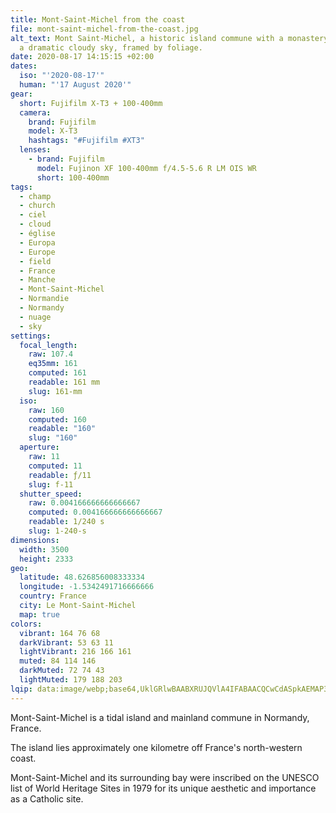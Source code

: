 ```yaml
---
title: Mont-Saint-Michel from the coast
file: mont-saint-michel-from-the-coast.jpg
alt_text: Mont Saint-Michel, a historic island commune with a monastery, against
  a dramatic cloudy sky, framed by foliage.
date: 2020-08-17 14:15:15 +02:00
dates:
  iso: "'2020-08-17'"
  human: "'17 August 2020'"
gear:
  short: Fujifilm X-T3 + 100-400mm
  camera:
    brand: Fujifilm
    model: X-T3
    hashtags: "#Fujifilm #XT3"
  lenses:
    - brand: Fujifilm
      model: Fujinon XF 100-400mm f/4.5-5.6 R LM OIS WR
      short: 100-400mm
tags:
  - champ
  - church
  - ciel
  - cloud
  - église
  - Europa
  - Europe
  - field
  - France
  - Manche
  - Mont-Saint-Michel
  - Normandie
  - Normandy
  - nuage
  - sky
settings:
  focal_length:
    raw: 107.4
    eq35mm: 161
    computed: 161
    readable: 161 mm
    slug: 161-mm
  iso:
    raw: 160
    computed: 160
    readable: "160"
    slug: "160"
  aperture:
    raw: 11
    computed: 11
    readable: ƒ/11
    slug: f-11
  shutter_speed:
    raw: 0.004166666666666667
    computed: 0.004166666666666667
    readable: 1/240 s
    slug: 1-240-s
dimensions:
  width: 3500
  height: 2333
geo:
  latitude: 48.626856008333334
  longitude: -1.5342491716666666
  country: France
  city: Le Mont-Saint-Michel
  map: true
colors:
  vibrant: 164 76 68
  darkVibrant: 53 63 11
  lightVibrant: 216 166 161
  muted: 84 114 146
  darkMuted: 72 74 43
  lightMuted: 179 188 203
lqip: data:image/webp;base64,UklGRlwBAABXRUJQVlA4IFABAACQCwCdASpkAEMAP3GoxVm0tyelMHY60uAuCWMAyvNPyKtNbEvyPWisW87AQOOBSGIailC5fFPNfNSq3HLFVbNGwGWYrA+dtMPmBh5+ZeyxxxJH+7XHoOnYkyo9n6DLxB0Y5TEvwAD9zoZm9YoH6HSiZI6P0ZwZ95dqKC/Svo7EADfX+CdN6RBYDvjK2JN6jk5ZWRWyvaGX0PP9e35+oDxjU2YbQrH0FY5yUIbUgWY0RVsA4y0Bfx1QHxx6r9de689usBJ5G57UxbQ/AWukRf/zBcOOHXsmR+jZd7NtMzJILk7paePAmSsYF5uJ5kkFXxe9SrwZAS2Sn9+dDvZZAsckIGkPAgtTDGnotOVQMBA7ZpPJFF9exp0OQ81ScdykykJaw7hrXtMUQA40CVk2/a4lA/AjMnjqKBzTR11YkOuyS0nhmq49YiqDBFUcDB0MAAA=
---
```


Mont-Saint-Michel is a tidal island and mainland commune in Normandy, France.

The island lies approximately one kilometre off France's north-western coast.

Mont-Saint-Michel and its surrounding bay were inscribed on the UNESCO list of World Heritage Sites in 1979 for its unique aesthetic and importance as a Catholic site.
